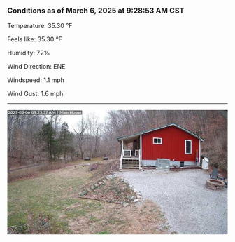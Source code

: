 ### Conditions as of March 6, 2025 at 9:28:53 AM CST 

Temperature: 35.30 &deg;F

Feels like: 35.30 &deg;F

Humidity: 72%

Wind Direction: ENE

Windspeed: 1.1 mph

Wind Gust: 1.6 mph

---

<img src="./images/latest.jpeg"/>

